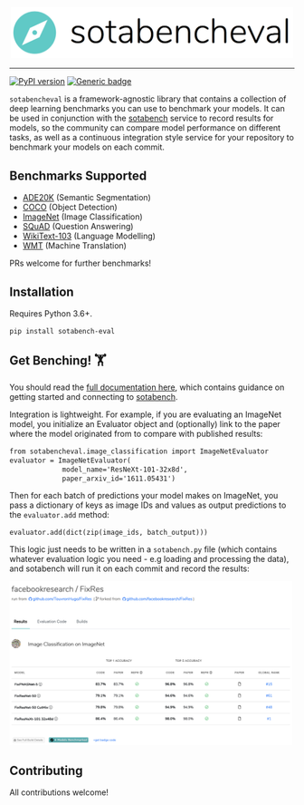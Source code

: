 <p align="center"><img width=500 src="/docs/docs/img/sotabencheval.png"></p>

--------------------------------------------------------------------------------

[![PyPI version](https://badge.fury.io/py/sotabencheval.svg)](https://badge.fury.io/py/sotabencheval) [![Generic badge](https://img.shields.io/badge/Documentation-Here-<COLOR>.svg)](https://shields.io/)

`sotabencheval` is a framework-agnostic library that contains a collection of deep learning benchmarks you can use to benchmark your models. It can be used in conjunction with the [sotabench](https://www.sotabench.com) service to record results for models, so the community can compare model performance on different tasks, as well as a continuous integration style service for your repository to benchmark your models on each commit.

## Benchmarks Supported

- [ADE20K](https://paperswithcode.github.io/sotabench-eval/ade20k/) (Semantic Segmentation)
- [COCO](https://paperswithcode.github.io/sotabench-eval/coco/) (Object Detection)
- [ImageNet](https://paperswithcode.github.io/sotabench-eval/imagenet/) (Image Classification)
- [SQuAD](https://paperswithcode.github.io/sotabench-eval/squad/) (Question Answering)
- [WikiText-103](https://paperswithcode.github.io/sotabench-eval/wikitext-103/) (Language Modelling)
- [WMT](https://paperswithcode.github.io/sotabench-eval/wmt/) (Machine Translation)

PRs welcome for further benchmarks! 

## Installation

Requires Python 3.6+. 

```bash
pip install sotabench-eval
```

## Get Benching! 🏋️

You should read the [full documentation here](https://paperswithcode.github.io/sotabench-eval/index.html), which contains guidance on getting started and connecting to [sotabench](https://www.sotabench.com).

Integration is lightweight. For example, if you are evaluating an ImageNet model, you initialize an Evaluator object and (optionally) link to the paper where the model originated from to compare with published results:

```
from sotabencheval.image_classification import ImageNetEvaluator
evaluator = ImageNetEvaluator(
             model_name='ResNeXt-101-32x8d',
             paper_arxiv_id='1611.05431')
```

Then for each batch of predictions your model makes on ImageNet, you pass a dictionary of keys as image IDs and values as output predictions to the `evaluator.add` method:

```
evaluator.add(dict(zip(image_ids, batch_output)))
```

This logic just needs to be written in a `sotabench.py` file (which contains whatever evaluation logic you need - e.g loading and processing the data), and sotabench will run it on each commit and record the results:

<img width=500 src="/docs/docs/img/results.png">

## Contributing

All contributions welcome!



